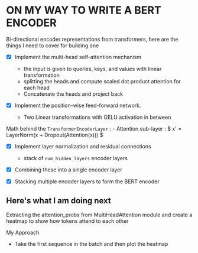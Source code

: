 # ON MY WAY TO WRITE A BERT ENCODER

Bi-directional encoder representations from transformers, here are the things I need to cover for building one
- [x] Implement the multi-head self-attention mechanism
    - the input is given to queries, keys, and values with linear transformation
    - splitting the heads and compute scaled dot product attention for each head
    - Concatenate the heads and project back

- [x] Implement the position-wise feed-forward network. 
    - Two Linear transformations with GELU activation in between

Math behind the `TransformerEncoderLayer` :
    - Attention sub-layer : $ x' = LayerNorm(x + Dropout(Attention(x))) $

- [x] Implement layer normalization and residual connections
    - stack of `num_hidden_layers` encoder layers
- [x] Combining these into a single encoder layer
- [x] Stacking multiple encoder layers to form the BERT encoder


## Here's what I am doing next 

Extracting the attention_probs from MultiHeadAttention module and create a heatmap to show how tokens attend to each other

My Approach

- Take the first sequence in the batch and then plot the heatmap


